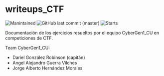 # writeups_CTF

![Manintained](https://img.shields.io/badge/Maintained%3F-yes-green.svg)
![GitHub last commit (master)](https://img.shields.io/github/last-commit/dgrobinson0/writeups_CTF)
![Starts](https://img.shields.io/github/stars/dgrobinson0/writeups_CTF.svg)

Documentación de los ejercicios resueltos por el equipo CyberGen1_CU en competiciones de CTF.

Team CyberGen1_CU:
- Dariel González Robinson (capitán)
- Angel Alejandro Guerra Vilches 
- Jorge Alberto Hernández Morales
